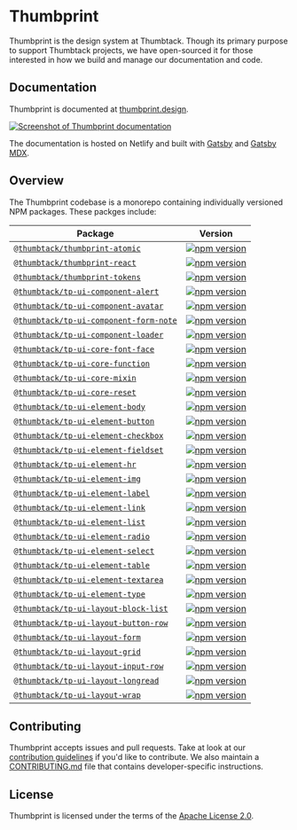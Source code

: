 # Thumbprint

Thumbprint is the design system at Thumbtack. Though its primary purpose to support Thumbtack projects, we have open-sourced it for those interested in how we build and manage our documentation and code.

## Documentation

Thumbprint is documented at [thumbprint.design](https://thumbprint.design/).

[![Screenshot of Thumbprint documentation](https://i.imgur.com/ioUtLO5.png)](https://thumbprint.design/)

The documentation is hosted on Netlify and built with [Gatsby](https://www.gatsbyjs.org/) and [Gatsby MDX](https://github.com/ChristopherBiscardi/gatsby-mdx).

## Overview

The Thumbprint codebase is a monorepo containing individually versioned NPM packages. These packges include:

| Package                                                                       | Version                                                                                                                                         |
| ----------------------------------------------------------------------------- | ----------------------------------------------------------------------------------------------------------------------------------------------- |
| [`@thumbtack/thumbprint-atomic`](/packages/thumbprint-atomic)                 | [![npm version](https://npmjs.com/package/@thumbtack/thumbprint-atomic)](https://badgen.net/npm/v/@thumbtack/thumbprint-atomic)                 |
| [`@thumbtack/thumbprint-react`](/packages/thumbprint-react)                   | [![npm version](https://npmjs.com/package/@thumbtack/thumbprint-react)](https://badgen.net/npm/v/@thumbtack/thumbprint-react)                   |
| [`@thumbtack/thumbprint-tokens`](/packages/thumbprint-tokens)                 | [![npm version](https://npmjs.com/package/@thumbtack/thumbprint-tokens)](https://badgen.net/npm/v/@thumbtack/thumbprint-tokens)                 |
| [`@thumbtack/tp-ui-component-alert`](/packages/tp-ui-component-alert)         | [![npm version](https://npmjs.com/package/@thumbtack/tp-ui-component-alert)](https://badgen.net/npm/v/@thumbtack/tp-ui-component-alert)         |
| [`@thumbtack/tp-ui-component-avatar`](/packages/tp-ui-component-avatar)       | [![npm version](https://npmjs.com/package/@thumbtack/tp-ui-component-avatar)](https://badgen.net/npm/v/@thumbtack/tp-ui-component-avatar)       |
| [`@thumbtack/tp-ui-component-form-note`](/packages/tp-ui-component-form-note) | [![npm version](https://npmjs.com/package/@thumbtack/tp-ui-component-form-note)](https://badgen.net/npm/v/@thumbtack/tp-ui-component-form-note) |
| [`@thumbtack/tp-ui-component-loader`](/packages/tp-ui-component-loader)       | [![npm version](https://npmjs.com/package/@thumbtack/tp-ui-component-loader)](https://badgen.net/npm/v/@thumbtack/tp-ui-component-loader)       |
| [`@thumbtack/tp-ui-core-font-face`](/packages/tp-ui-core-font-face)           | [![npm version](https://npmjs.com/package/@thumbtack/tp-ui-core-font-face)](https://badgen.net/npm/v/@thumbtack/tp-ui-core-font-face)           |
| [`@thumbtack/tp-ui-core-function`](/packages/tp-ui-core-function)             | [![npm version](https://npmjs.com/package/@thumbtack/tp-ui-core-function)](https://badgen.net/npm/v/@thumbtack/tp-ui-core-function)             |
| [`@thumbtack/tp-ui-core-mixin`](/packages/tp-ui-core-mixin)                   | [![npm version](https://npmjs.com/package/@thumbtack/tp-ui-core-mixin)](https://badgen.net/npm/v/@thumbtack/tp-ui-core-mixin)                   |
| [`@thumbtack/tp-ui-core-reset`](/packages/tp-ui-core-reset)                   | [![npm version](https://npmjs.com/package/@thumbtack/tp-ui-core-reset)](https://badgen.net/npm/v/@thumbtack/tp-ui-core-reset)                   |
| [`@thumbtack/tp-ui-element-body`](/packages/tp-ui-element-body)               | [![npm version](https://npmjs.com/package/@thumbtack/tp-ui-element-body)](https://badgen.net/npm/v/@thumbtack/tp-ui-element-body)               |
| [`@thumbtack/tp-ui-element-button`](/packages/tp-ui-element-button)           | [![npm version](https://npmjs.com/package/@thumbtack/tp-ui-element-button)](https://badgen.net/npm/v/@thumbtack/tp-ui-element-button)           |
| [`@thumbtack/tp-ui-element-checkbox`](/packages/tp-ui-element-checkbox)       | [![npm version](https://npmjs.com/package/@thumbtack/tp-ui-element-checkbox)](https://badgen.net/npm/v/@thumbtack/tp-ui-element-checkbox)       |
| [`@thumbtack/tp-ui-element-fieldset`](/packages/tp-ui-element-fieldset)       | [![npm version](https://npmjs.com/package/@thumbtack/tp-ui-element-fieldset)](https://badgen.net/npm/v/@thumbtack/tp-ui-element-fieldset)       |
| [`@thumbtack/tp-ui-element-hr`](/packages/tp-ui-element-hr)                   | [![npm version](https://npmjs.com/package/@thumbtack/tp-ui-element-hr)](https://badgen.net/npm/v/@thumbtack/tp-ui-element-hr)                   |
| [`@thumbtack/tp-ui-element-img`](/packages/tp-ui-element-img)                 | [![npm version](https://npmjs.com/package/@thumbtack/tp-ui-element-img)](https://badgen.net/npm/v/@thumbtack/tp-ui-element-img)                 |
| [`@thumbtack/tp-ui-element-label`](/packages/tp-ui-element-label)             | [![npm version](https://npmjs.com/package/@thumbtack/tp-ui-element-label)](https://badgen.net/npm/v/@thumbtack/tp-ui-element-label)             |
| [`@thumbtack/tp-ui-element-link`](/packages/tp-ui-element-link)               | [![npm version](https://npmjs.com/package/@thumbtack/tp-ui-element-link)](https://badgen.net/npm/v/@thumbtack/tp-ui-element-link)               |
| [`@thumbtack/tp-ui-element-list`](/packages/tp-ui-element-list)               | [![npm version](https://npmjs.com/package/@thumbtack/tp-ui-element-list)](https://badgen.net/npm/v/@thumbtack/tp-ui-element-list)               |
| [`@thumbtack/tp-ui-element-radio`](/packages/tp-ui-element-radio)             | [![npm version](https://npmjs.com/package/@thumbtack/tp-ui-element-radio)](https://badgen.net/npm/v/@thumbtack/tp-ui-element-radio)             |
| [`@thumbtack/tp-ui-element-select`](/packages/tp-ui-element-select)           | [![npm version](https://npmjs.com/package/@thumbtack/tp-ui-element-select)](https://badgen.net/npm/v/@thumbtack/tp-ui-element-select)           |
| [`@thumbtack/tp-ui-element-table`](/packages/tp-ui-element-table)             | [![npm version](https://npmjs.com/package/@thumbtack/tp-ui-element-table)](https://badgen.net/npm/v/@thumbtack/tp-ui-element-table)             |
| [`@thumbtack/tp-ui-element-textarea`](/packages/tp-ui-element-textarea)       | [![npm version](https://npmjs.com/package/@thumbtack/tp-ui-element-textarea)](https://badgen.net/npm/v/@thumbtack/tp-ui-element-textarea)       |
| [`@thumbtack/tp-ui-element-type`](/packages/tp-ui-element-type)               | [![npm version](https://npmjs.com/package/@thumbtack/tp-ui-element-type)](https://badgen.net/npm/v/@thumbtack/tp-ui-element-type)               |
| [`@thumbtack/tp-ui-layout-block-list`](/packages/tp-ui-layout-block-list)     | [![npm version](https://npmjs.com/package/@thumbtack/tp-ui-layout-block-list)](https://badgen.net/npm/v/@thumbtack/tp-ui-layout-block-list)     |
| [`@thumbtack/tp-ui-layout-button-row`](/packages/tp-ui-layout-button-row)     | [![npm version](https://npmjs.com/package/@thumbtack/tp-ui-layout-button-row)](https://badgen.net/npm/v/@thumbtack/tp-ui-layout-button-row)     |
| [`@thumbtack/tp-ui-layout-form`](/packages/tp-ui-layout-form)                 | [![npm version](https://npmjs.com/package/@thumbtack/tp-ui-layout-form)](https://badgen.net/npm/v/@thumbtack/tp-ui-layout-form)                 |
| [`@thumbtack/tp-ui-layout-grid`](/packages/tp-ui-layout-grid)                 | [![npm version](https://npmjs.com/package/@thumbtack/tp-ui-layout-grid)](https://badgen.net/npm/v/@thumbtack/tp-ui-layout-grid)                 |
| [`@thumbtack/tp-ui-layout-input-row`](/packages/tp-ui-layout-input-row)       | [![npm version](https://npmjs.com/package/@thumbtack/tp-ui-layout-input-row)](https://badgen.net/npm/v/@thumbtack/tp-ui-layout-input-row)       |
| [`@thumbtack/tp-ui-layout-longread`](/packages/tp-ui-layout-longread)         | [![npm version](https://npmjs.com/package/@thumbtack/tp-ui-layout-longread)](https://badgen.net/npm/v/@thumbtack/tp-ui-layout-longread)         |
| [`@thumbtack/tp-ui-layout-wrap`](/packages/tp-ui-layout-wrap)                 | [![npm version](https://npmjs.com/package/@thumbtack/tp-ui-layout-wrap)](https://badgen.net/npm/v/@thumbtack/tp-ui-layout-wrap)                 |

## Contributing

Thumbprint accepts issues and pull requests. Take at look at our [contribution guidelines](https://thumbprint.design/overview/contributing/) if you'd like to contribute. We also maintain a [CONTRIBUTING.md](CONTRIBUTING.md) file that contains developer-specific instructions.

## License

Thumbprint is licensed under the terms of the [Apache License 2.0](LICENSE).

